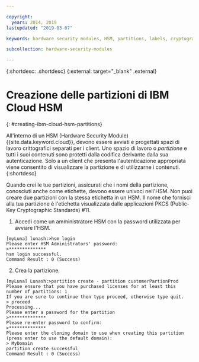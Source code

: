 ```yaml
---

copyright:
  years: 2014, 2019
lastupdated: "2019-03-07"

keywords: hardware security modules, HSM, partitions, labels, cryptographic, keys,

subcollection: hardware-security-modules

---
```


{:shortdesc: .shortdesc}
{:external: target="_blank" .external}

# Creazione delle partizioni di IBM Cloud HSM
{: #creating-ibm-cloud-hsm-partitions}

All'interno di un HSM (Hardware Security Module) {{site.data.keyword.cloud}}, devono essere avviati e progettati spazi di lavoro crittografici separati per i client. Uno spazio di lavoro o *partizione* e tutti i suoi contenuti sono protetti dalla codifica derivante dalla sua autenticazione. Solo a un client che presenta l'autenticazione appropriata viene consentito di visualizzare la partizione e di utilizzarne i contenuti.
{:shortdesc}

Quando crei le tue partizioni, assicurati che i nomi della partizione, conosciuti anche come etichette, devono essere univoci nell'HSM. Non puoi creare due partizioni con la stessa etichetta in un HSM. Il nome che fornisci alla tua partizione è l'etichetta visualizzata dalle applicazioni PKCS (Public-Key Cryptographic Standards) #11.

1. Accedi come un amministratore HSM con la password utilizzata per avviare l'HSM.
```
[myLuna] lunash:>hsm login
Please enter HSM Administrators' password:
>**************
hsm login successful.
Command Result : 0 (Success)
```
2. Crea la partizione.
```
[myLuna] Lunash:>partition create - partition customerPartionProd
Please ensure that you have purchased licenses for at least this number of partitions: 1
If you are sure to continue then type proceed, otherwise type quit.
> proceed
Processing...
Please enter a password for the partition
>**************
Please re-enter password to confirm:
>**************
Please enter the cloning domain to use when creating this partition (press enter to use the default domain):
> MyDomain
partition create successful
Command Result : 0 (Success)
```

